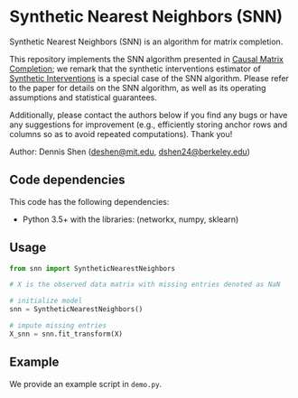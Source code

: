 # Synthetic Nearest Neighbors (SNN)

Synthetic Nearest Neighbors (SNN) is an algorithm for matrix completion. 

This repository implements the SNN algorithm presented in [Causal Matrix Completion](https://arxiv.org/abs/2109.15154); we remark that the synthetic interventions estimator of [Synthetic Interventions](https://arxiv.org/abs/2006.07691) is a special case of the SNN algorithm. Please refer to the paper for details on the SNN algorithm, as well as its operating assumptions and statistical guarantees. 

Additionally, please contact the authors below if you find any bugs or have any suggestions for improvement (e.g., efficiently storing anchor rows and columns so as to avoid repeated computations). Thank you!

Author: Dennis Shen (deshen@mit.edu, dshen24@berkeley.edu) 

## Code dependencies
This code has the following dependencies:

- Python 3.5+ with the libraries: (networkx, numpy, sklearn)

## Usage

```python
from snn import SyntheticNearestNeighbors

# X is the observed data matrix with missing entries denoted as NaN

# initialize model 
snn = SyntheticNearestNeighbors() 

# impute missing entries
X_snn = snn.fit_transform(X)
```

## Example
We provide an example script in `demo.py`.

